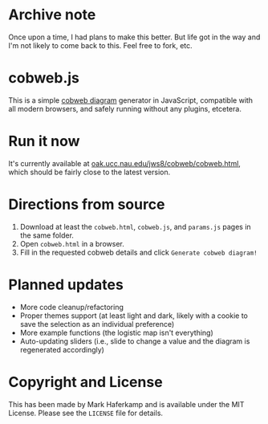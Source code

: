 # Archive note
Once upon a time, I had plans to make this better. But life got in the way and I'm not likely to come back to this. Feel free to fork, etc.

# cobweb.js
This is a simple [cobweb diagram](https://en.wikipedia.org/wiki/Cobweb_plot) generator in JavaScript, compatible with all modern browsers, and safely running without any plugins, etcetera.

# Run it now
It's currently available at [oak.ucc.nau.edu/jws8/cobweb/cobweb.html](http://oak.ucc.nau.edu/jws8/cobweb/cobweb.html), which should be fairly close to the latest version.

# Directions from source
1. Download at least the `cobweb.html`, `cobweb.js`, and `params.js` pages in the same folder.
1. Open `cobweb.html` in a browser.
1. Fill in the requested cobweb details and click `Generate cobweb diagram!`

# Planned updates
* More code cleanup/refactoring
* Proper themes support (at least light and dark, likely with a cookie to save the selection as an individual preference)
* More example functions (the logistic map isn't everything)
* Auto-updating sliders (i.e., slide to change a value and the diagram is regenerated accordingly)

# Copyright and License
This has been made by Mark Haferkamp and is available under the MIT License. Please see the `LICENSE` file for details.
